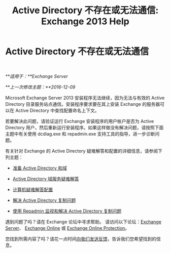 ﻿---
title: 'Active Directory 不存在或无法通信: Exchange 2013 Help'
TOCTitle: Active Directory 不存在或无法通信
ms:assetid: 56adb6fe-ecb8-4a7f-b440-89aa401c28b7
ms:mtpsurl: https://technet.microsoft.com/zh-cn/library/ms.exch.setupreadiness.cannotaccessad(v=EXCHG.150)
ms:contentKeyID: 50490619
ms.date: 01/11/2018
mtps_version: v=EXCHG.150
ms.translationtype: HT
---

# Active Directory 不存在或无法通信

 

_**适用于：**Exchange Server_

_**上一次修改主题：**2016-12-09_

Microsoft Exchange Server 2013 安装程序无法继续，因为无法与有效的 Active Directory 目录服务站点通信。安装程序要求要在其上安装 Exchange 的服务器可以在 Active Directory 中查找配置命名上下文。

若要解决此问题，请验证运行 Exchange 安装程序的用户帐户是否为 Active Directory 用户，然后重新运行安装程序。如果这样做没有解决问题，请按照下面主题中有关使用 dcdiag.exe 和 repadmin.exe 支持工具的指导，进一步诊断问题。

有关针对 Exchange 的 Active Directory 疑难解答和配置的详细信息，请参阅下列主题：

  - [准备 Active Directory 和域](prepare-active-directory-and-domains-exchange-2013-help.md)

  - [Active Directory 域服务疑难解答](https://go.microsoft.com/fwlink/p/?linkid=272144)

  - [计算机疑难解答配置](https://go.microsoft.com/fwlink/p/?linkid=272141)

  - [解决 Active Directory 复制问题](https://go.microsoft.com/fwlink/p/?linkid=272142)

  - [使用 Repadmin 监视和解决 Active Directory 复制问题](https://go.microsoft.com/fwlink/p/?linkid=272143)

遇到问题了吗？请在 Exchange 论坛中寻求帮助。 请访问以下论坛：[Exchange Server](https://go.microsoft.com/fwlink/p/?linkid=60612)、 [Exchange Online](https://go.microsoft.com/fwlink/p/?linkid=267542) 或 [Exchange Online Protection](https://go.microsoft.com/fwlink/p/?linkid=285351)。

您找到所需内容了吗？请花一点时间[向我们发送反馈](mailto:exsetuphelpfeedback@microsoft.com?subject=exchange%202013%20setup%20help%20feedbac)，告诉我们您希望找到的信息。

